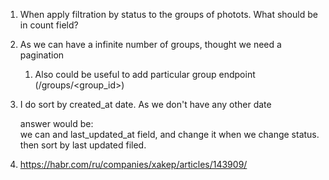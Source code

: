 1. When apply filtration by status to the groups of photots. What should be in count field?
2. As we can have a infinite number of groups, thought we need a pagination
    1. Also could be useful to add particular group endpoint (/groups/<group_id>)
3. I do sort by created_at date. As we don't have any other date

    answer would be:    
    we can and last_updated_at field, and change it when we change status.
    then sort by last updated filed.
    



4. https://habr.com/ru/companies/xakep/articles/143909/


